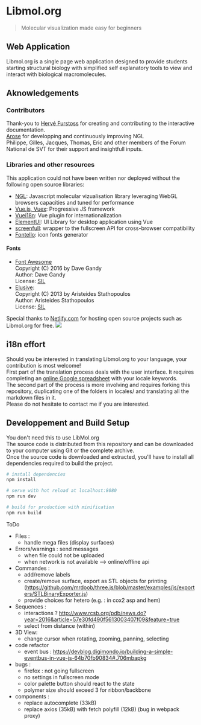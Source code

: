 # Libmol.org

> Molecular visualization made easy for beginners

## Web Application
Libmol.org is a single page web application designed to provide students starting structural biology with simplified self explanatory tools to view and interact with biological macromolecules.  

## Aknowledgements
### Contributors
Thank-you to [Hervé Furstoss](https://github.com/hfurstoss) for creating and contributing to the interactive documentation.  
[Arose](https://github.com/arose) for developping and continuously improving NGL  
Philippe, Gilles, Jacques, Thomas, Eric and other members of the Forum National de SVT for their support and insightfull inputs.

### Libraries and other resources
This application could not have been written nor deployed without the following open source libraries:
- [NGL](https://github.com/arose/ngl): Javascript molecular vizualisation library leveraging WebGL browsers capacities and tuned for performance
- [Vue.js, Vuex](https://vuejs.org/): Progressive JS framework
- [Vuei18n](https://github.com/kazupon/vue-i18n): Vue plugin for internationalization
- [ElementUI](http://element.eleme.io/#/en-US): UI Library for desktop application using Vue
- [screenfull](https://www.npmjs.com/package/screenfull): wrapper to the fullscreen API for cross-browser compatibility
- [Fontello](http://fontello.com): icon fonts generator  

#### Fonts 
- [Font Awesome](http://fortawesome.github.com/Font-Awesome/)  
   Copyright (C) 2016 by Dave Gandy  
   Author:    Dave Gandy  
   License:   [SIL](http://scripts.sil.org/OFL)  
- [Elusive](http://aristeides.com/):  
   Copyright (C) 2013 by Aristeides Stathopoulos  
   Author:    Aristeides Stathopoulos  
   License:   [SIL](http://scripts.sil.org/OFL)  


Special thanks to [Netlify.com](https://www.netlify.com) for hosting open source projects such as Libmol.org for free.
<a href="https://www.netlify.com">
  <img src="https://www.netlify.com/img/global/badges/netlify-dark.svg"/>
</a>

## i18n effort
Should you be interested in translating Libmol.org to your language, your contribution is most welcome!  
First part of the translation process deals with the user interface. It requires completing an [online Google spreadsheet](https://docs.google.com/spreadsheets/d/1tfpNe1SwHQ51arbPlnE6y7rDB-JKImhGICQGsMzQtes/edit?usp=sharing) with your locale keywords.  
The second part of the process is more involving and requires forking this repository, duplicating one of the folders in locales/ and translating all the markdown files in it.  
Please do not hesitate to contact me if you are interested.

## Developpement and Build Setup
You don't need this to use LibMol.org  
The source code is distributed from this repository and can be downloaded to your computer using Git or the complete archive.  
Once the source code is downloaded and extracted, you'll have to install all dependencies required to build the project.  

``` bash
# install dependencies
npm install

# serve with hot reload at localhost:8080
npm run dev

# build for production with minification
npm run build
```

ToDo
- Files : 
  - handle mega files (display surfaces)
- Errors/warnings : send messages
  - when file could not be uploaded
  - when network is not available --> online/offline api
- Commandes : 
  - add/remove labels
  - create/remove surface, export as STL objects for printing (https://github.com/mrdoob/three.js/blob/master/examples/js/exporters/STLBinaryExporter.js)
  - provide choices for hetero (e.g. : in cox2 asp and hem)
- Sequences : 
  - interactions ? <http://www.rcsb.org/pdb/news.do?year=2016&article=57e30fd490f5613003407f09&feature=true>
  - select from distance (within)
- 3D View:
  - change cursor when rotating, zooming, panning, selecting
- code refactor
  - event bus : https://devblog.digimondo.io/building-a-simple-eventbus-in-vue-js-64b70fb90834#.706mbapkg
- bugs :
  - firefox : not going fullscreen
  - no settings in fullscreen mode
  - color palette button should react to the state
  - polymer size should exceed 3 for ribbon/backbone
- components :
  - replace autocomplete (33kB)
  - replace axios (35kB) with fetch polyfill (12kB) (bug in webpack proxy)